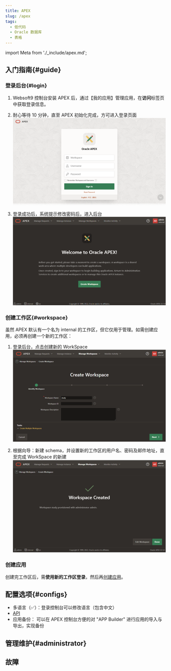 ```yaml
---
title: APEX
slug: /apex
tags:
  - 低代码
  - Oracle 数据库
  - 表格
---
```


import Meta from './_include/apex.md';

<Meta name="meta" />

## 入门指南{#guide}

### 登录后台{#login}

1. Websoft9 控制台安装 APEX 后，通过【我的应用】管理应用，在**访问**标签页中获取登录信息。  

2. 耐心等待 10 分钟，直至 APEX 初始化完成，方可进入登录页面
   ![](./assets/apex-init-websoft9.png)

3. 登录成功后，系统提示修改密码后，进入后台
   ![](./assets/apex-index-websoft9.png)   

### 创建工作区{#workspace}

虽然 APEX 默认有一个名为 internal 的工作区，但它仅用于管理。如需创建应用，必须再创建一个新的工作区：

1. 登录后台，点击创建新的 WorkSpace
   ![](./assets/apex-createwp-websoft9.png)

2. 根据向导：新建 schema，并设置新的工作区的用户名、密码及邮件地址，直至完成 WorkSpace 的新建
   ![](./assets/apex-createdone-websoft9.png)


### 创建应用

创建完工作区后，需**使用新的工作区登录**，然后再[创建应用](https://docs.oracle.com/en/database/oracle/apex/23.2/htmdb/choosing-an-application-creation-method.html)。 


## 配置选项{#configs}

- 多语言（✅）：登录控制台可以修改语言（包含中文）
- [API](https://apex.oracle.com/api)
- 应用备份： 可以在 APEX 控制台方便的对 "APP Builder" 进行应用的导入与导出，实现备份

## 管理维护{#administrator}

## 故障